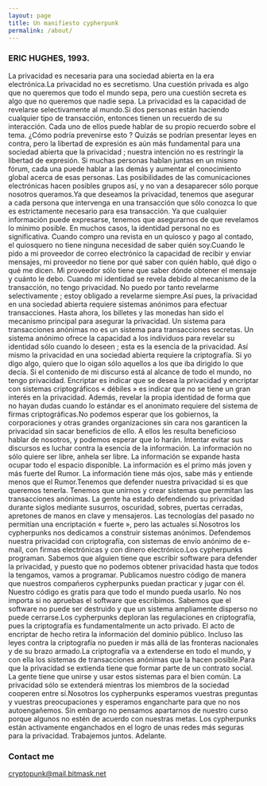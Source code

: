 ```yaml
---
layout: page
title: Un manifiesto cypherpunk
permalink: /about/
---
```

### ERIC HUGHES, 1993.

La privacidad es necesaria para una sociedad abierta en la era electrónica.La privacidad no es secretismo. Una cuestión privada es algo que no queremos que todo el mundo sepa, pero una cuestión secreta es algo que no queremos que nadie sepa. La privacidad es la capacidad de revelarse selectivamente al mundo.Si dos personas están haciendo cualquier tipo de transacción, entonces tienen un recuerdo de su interacción. Cada uno de ellos puede hablar de su propio recuerdo sobre el tema. ¿Cómo podría prevenirse esto ? Quizás se podrían presentar leyes en contra, pero la libertad de expresión es aún más fundamental para una sociedad abierta que la privacidad ; nuestra intención no es restringir la libertad de expresión. Si muchas personas hablan juntas en un mismo fórum, cada una puede hablar a las demás y aumentar el conocimiento global acerca de esas personas. Las posibilidades de las comunicaciones electrónicas hacen posibles grupos así, y no van a desaparecer sólo porque nosotros queramos.Ya que deseamos la privacidad, tenemos que asegurar a cada persona que intervenga en una transacción que sólo conozca lo que es estrictamente necesario para esa transacción. Ya que cualquier información puede expresarse, tenemos que asegurarnos de que revelamos lo mínimo posible. En muchos casos, la identidad personal no es significativa. Cuando compro una revista en un quiosco y pago al contado, el quiosquero no tiene ninguna necesidad de saber quién soy.Cuando le pido a mi proveedor de correo electrónico la capacidad de recibir y enviar mensajes, mi proveedor no tiene por qué saber con quién hablo, qué digo o qué me dicen. Mi proveedor sólo tiene que saber dónde obtener el mensaje y cuánto le debo. Cuando mi identidad se revela debido al mecanismo de la transacción, no tengo privacidad. No puedo por tanto revelarme selectivamente ; estoy obligado a revelarme siempre.Así pues, la privacidad en una sociedad abierta requiere sistemas anónimos para efectuar transacciones. Hasta ahora, los billetes y las monedas han sido el mecanismo principal para asegurar la privacidad. Un sistema para transacciones anónimas no es un sistema para transacciones secretas. Un sistema anónimo ofrece la capacidad a los individuos para revelar su identidad sólo cuando lo deseen ; esta es la esencia de la privacidad. Así mismo la privacidad en una sociedad abierta requiere la criptografía. Si yo digo algo, quiero que lo oigan sólo aquellos a los que iba dirigido lo que decía. Si el contenido de mi discurso está al alcance de todo el mundo, no tengo privacidad. Encriptar es indicar que se desea la privacidad y encriptar con sistemas criptográficos « débiles » es indicar que no se tiene un gran interés en la privacidad. Además, revelar la propia identidad de forma que no hayan dudas cuando lo estándar es el anonimato requiere del sistema de firmas criptográficas.No podemos esperar que los gobiernos, la corporaciones y otras grandes organizaciones sin cara nos garanticen la privacidad sin sacar beneficios de ello. A ellos les resulta beneficioso hablar de nosotros, y podemos esperar que lo harán. Intentar evitar sus discursos es luchar contra la esencia de la información. La información no sólo quiere ser libre, anhela ser libre. La información se expande hasta ocupar todo el espacio disponible. La información es el primo más joven y más fuerte del Rumor. La información tiene más ojos, sabe más y entiende menos que el Rumor.Tenemos que defender nuestra privacidad si es que queremos tenerla. Tenemos que unirnos y crear sistemas que permitan las transacciones anónimas. La gente ha estado defendiendo su privacidad durante siglos mediante susurros, oscuridad, sobres, puertas cerradas, apretones de manos en clave y mensajeros. Las tecnologías del pasado no permitían una encriptación « fuerte », pero las actuales sí.Nosotros los cypherpunks nos dedicamos a construir sistemas anónimos. Defendemos nuestra privacidad con criptografía, con sistemas de envío anónimo de e-mail, con firmas electrónicas y con dinero electrónico.Los cypherpunks programan. Sabemos que alguien tiene que escribir software para defender la privacidad, y puesto que no podemos obtener privacidad hasta que todos la tengamos, vamos a programar. Publicamos nuestro código de manera que nuestros compañeros cypherpunks puedan practicar y jugar con él. Nuestro código es gratis para que todo el mundo pueda usarlo. No nos importa si no apruebas el software que escribimos. Sabemos que el software no puede ser destruido y que un sistema ampliamente disperso no puede cerrarse.Los cypherpunks deploran las regulaciones en criptografía, pues la criptografía es fundamentalmente un acto privado. El acto de encriptar de hecho retira la información del dominio público. Incluso las leyes contra la criptografía no pueden ir más allá de las fronteras nacionales y de su brazo armado.La criptografía va a extenderse en todo el mundo, y con ella los sistemas de transacciones anónimas que la hacen posible.Para que la privacidad se extienda tiene que formar parte de un contrato social. La gente tiene que unirse y usar estos sistemas para el bien común. La privacidad sólo se extenderá mientras los miembros de la sociedad cooperen entre sí.Nosotros los cypherpunks esperamos vuestras preguntas y vuestras preocupaciones y esperamos engancharte para que no nos autoengañemos. Sin embargo no pensamos apartarnos de nuestro curso porque algunos no estén de acuerdo con nuestras metas. Los cypherpunks están activamente enganchados en el logro de unas redes más seguras para la privacidad. Trabajemos juntos. Adelante.

### Contact me

[cryptopunk@mail.bitmask.net](mailto:cryptopunk@mail.bitmask.net)

